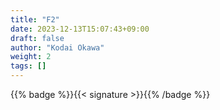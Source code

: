 ```yaml
---
title: "F2"
date: 2023-12-13T15:07:43+09:00
draft: false
author: "Kodai Okawa"
weight: 2
tags: []
---
```


{{% badge %}}{{< signature >}}{{% /badge %}}
